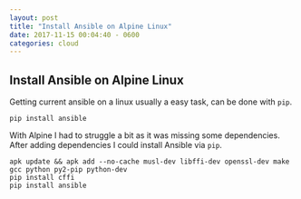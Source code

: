 ```yaml
---
layout: post
title: "Install Ansible on Alpine Linux"
date: 2017-11-15 00:04:40 - 0600
categories: cloud
---
```


## Install Ansible on Alpine Linux

Getting current ansible on a linux usually a easy task, can be done with ```pip```.

```
pip install ansible
```

With Alpine I had to struggle a bit as it was missing some dependencies. After adding
dependencies I could install Ansible via ```pip```.

```
apk update && apk add --no-cache musl-dev libffi-dev openssl-dev make gcc python py2-pip python-dev
pip install cffi
pip install ansible
```